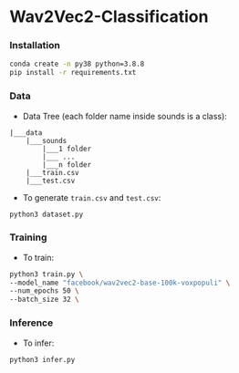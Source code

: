 # Wav2Vec2-Classification


### Installation
```bash
conda create -n py38 python=3.8.8
pip install -r requirements.txt
```

### Data

- Data Tree (each folder name inside sounds is a class): 
```
|___data
    |___sounds
        |___1 folder
        |___ ...
        |___n folder
    |___train.csv
    |___test.csv
```
- To generate `train.csv` and  `test.csv`:
```bash
python3 dataset.py
```

### Training
- To train:
```bash
python3 train.py \
--model_name "facebook/wav2vec2-base-100k-voxpopuli" \
--num_epochs 50 \
--batch_size 32 \
```


### Inference
- To infer:

```bash
python3 infer.py
```